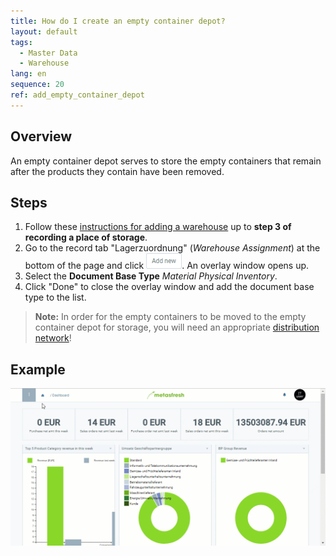 ```yaml
---
title: How do I create an empty container depot?
layout: default
tags:
  - Master Data
  - Warehouse
lang: en
sequence: 20
ref: add_empty_container_depot
---
```


## Overview
An empty container depot serves to store the empty containers that remain after the products they contain have been removed.

## Steps
1. Follow these [instructions for adding a warehouse](Add_new_warehouse) up to **step 3 of recording a place of storage**.
1. Go to the record tab "Lagerzuordnung" (*Warehouse Assignment*) at the bottom of the page and click ![](assets/Add_New_Button.png). An overlay window opens up.
1. Select the **Document Base Type** *Material Physical Inventory*.
1. Click "Done" to close the overlay window and add the document base type to the list.
 >**Note:** In order for the empty containers to be moved to the empty container depot for storage, you will need an appropriate [distribution network](Automatic_distribution_network)!

## Example
![](assets/Add_Empty_Container_Depot.gif)
